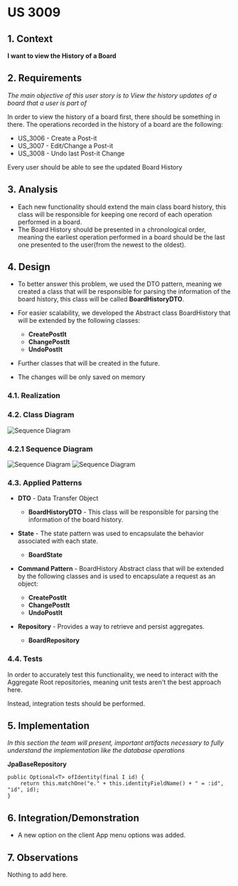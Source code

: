 # US 3009

## 1. Context

**I want to view the History of a Board**

## 2. Requirements

*The main objective of this user story is to View the history updates of a board that a user is part of*

In order to view the history of a board first, there should be something in there.
The operations recorded in the history of a board are the following:
- US_3006 - Create a Post-it
- US_3007 - Edit/Change a Post-it
- US_3008 - Undo last Post-it Change


Every user should be able to see the updated Board History


## 3. Analysis

- Each new functionality should extend the main class board history, this class will be responsible 
for keeping one record of each operation performed in a board.
- The Board History should be presented in a chronological order, meaning the earliest operation performed in a board
should be the last one presented to the user(from the newest to the oldest).

  

## 4. Design

- To better answer this problem, we used the DTO pattern, meaning we created a class that will be responsible for
parsing the information of the board history, this class will be called **BoardHistoryDTO**.

- For easier scalability, we developed the Abstract class BoardHistory that will be extended by the following classes:
    + **CreatePostIt**
    + **ChangePostIt**
    + **UndoPostIt**

- Further classes that will be created in the future.

- The changes will be only saved on memory



### 4.1. Realization

### 4.2. Class Diagram

![Sequence Diagram](CD.svg)

### 4.2.1 Sequence Diagram

![Sequence Diagram](ClientSD.svg)
![Sequence Diagram](ServerSD.svg)

### 4.3. Applied Patterns

- **DTO** - Data Transfer Object
  + **BoardHistoryDTO** - This class will be responsible for parsing the information of the board history.
- **State** - The state pattern was used to encapsulate the behavior associated with each state.
  + **BoardState**
- **Command Pattern** - BoardHistory Abstract class that will be extended by the following classes and is used to encapsulate a request as an object:
  + **CreatePostIt**
  + **ChangePostIt**
  + **UndoPostIt**
  
- **Repository** - Provides a way to retrieve and persist aggregates.
    + **BoardRepository**


### 4.4. Tests

In order to accurately test this functionality, we need to interact with the Aggregate Root repositories, meaning unit tests aren't the best approach here.

Instead, integration tests should be performed.

## 5. Implementation

*In this section the team will present, important artifacts necessary to fully understand the implementation like the database operations*

 **JpaBaseRepository**
    
    public Optional<T> ofIdentity(final I id) {
        return this.matchOne("e." + this.identityFieldName() + " = :id", "id", id);
    }




## 6. Integration/Demonstration

* A new option on the client App menu options was added.

## 7. Observations

Nothing to add here.